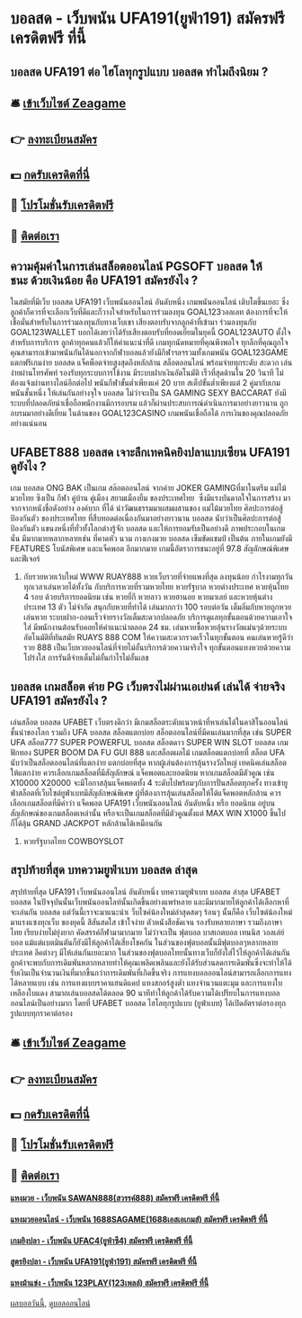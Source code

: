# บอลสด - เว็บพนัน UFA191(ยูฟ่า191) สมัครฟรี เครดิตฟรี ที่นี้
## บอลสด UFA191 ต่อ ไฮโลทุกรูปแบบ บอลสด ทำไมถึงนิยม ?

## 🛎 [เข้าเว็บไซต์ Zeagame](https://bit.ly/3SdLNi2)
## 👉 [ลงทะเบียนสมัคร](https://bit.ly/3SdLNi2)
## 💵 [กดรับเครดิตที่นี่](https://bit.ly/3dyRKHj)
## 👑 [โปรโมชั่นรับเครดิตฟรี](https://bit.ly/3dyRKHj)
## 📱 [ติดต่อเรา](https://bit.ly/3dyRKHj)

## ความคุ้มค่าในการเล่นสล็อตออนไลน์ PGSOFT บอลสด ให้ชนะ ด้วยเงินน้อย คือ UFA191 สมัครยังไง ?
ในสมัยที่มีเว็บ บอลสด UFA191 เว็บพนันออนไลน์ อันดับหนึ่ง เกมพนันออนไลน์ เติบโตขึ้นเยอะ ซึ่งลูกค้าก็ควรที่จะเลือกเว็บที่ดีและก็วางใจสำหรับในการร่วมลงทุน GOAL123วอลเลท ต้องการที่จะให้เชื่อมั่นสำหรับในการร่วมลงทุนกับทางเว็บเขา เสียงตอบรับจากลูกค้าที่เข้ามา ร่วมลงทุนกับ GOAL123WALLET บอกได้เลยว่าได้รับเสียงตอบรับที่ยอดเยี่ยมในยุคนี้ GOAL123AUTO ตั้งใจสำหรับการบริการ ลูกค้าทุกคนแล้วก็ให้คำแนะนำที่ดี เกมทุกนัดหมายที่คุณพึงพอใจ ทุกลีกที่คุณถูกใจ คุณสามารถเข้ามาพนันกันได้นอกจากกีฬาบอลแล้วยังมีกีฬาฯลฯรวมทั้งเกมพนัน
GOAL123GAME แตกฟรีเกมง่าย บอลสด แจ็คพ็อตจ่ายสูงสุดถึงหลักล้าน สล็อตออนไลน์ พร้อมจ่ายทุกระดับ สะดวก เล่นง่ายผ่านโทรศัพท์ รองรับทุกระบบการใช้งาน มีระบบฝากเงินอัตโนมัติ เร็วที่สุดด้านใน 20 วินาที ไม่ต้องแจ้งผ่านทางไลน์อีกต่อไป พนันกีฬาขั้นต่ำเพียงแค่ 20 บาท สเต็ปขั้นต่ำเพียงแต่ 2 คู่มากับเกมพนันชั้นหนึ่ง ให้เล่นกันอย่างจุใจ บอลสด ไม่ว่าจะเป็น SA GAMING SEXY BACCARAT ยังมีระบบที่ปลอดภัยน่าเชื่อถือพนักงานมีการอบรม แล้วก็ผ่านประสบการณ์ดำเนินการมาอย่างยาวนาน ถูกอบรมมาอย่างดีเยี่ยม ในด้านของ GOAL123CASINO เกมพนันเชื่อถือได้ การเงินของคุณปลอดภัยอย่างแน่นอน

## UFABET888 บอลสด เจาะลึกเทคนิคยิงปลาแบบเซียน UFA191 ดูยังไง ?
เกม บอลสด ONG BAK เป็นเกม สล๊อตออนไลน์ จากค่าย JOKER GAMINGที่มาในตรีม แม่ไม้มวยไทย ซึงเป็น กีฬา คู่บ้าน คู่เมือง สยามเมืองยิ้ม ของประเทศไทย  ซึ่งมีแรงบันดาลใจในการสร้าง มาจากจากหนังชื่อดังอย่าง องค์บาก ที่ได้ นำวัฒนธรรมมาผสมผสานของ แม่ไม้มวยไทย ศิลปะการต่อสู้ ป้องกันตัว ของประเทศไทย ที่สืบทอดต่อเนื่องกันมาอย่างยาวนาน บอลสด นับว่าเป็นศิลปะการต่อสู้ ป้องกันตัว แขนงหนึ่งที่ทั่วทั้งโลกต่างรู้จัก บอลสด และให้การยอมรับเป็นอย่างดี ภาพประกอบในเกมนั่น มีมากมายหลากหลายเช่น ที่คาดหัว นวม กางเกงมวย บอลสด เข็มขัดแชมป์ เป็นต้น ภายในเกมยังมี FEATURES โบนัสพิเศษ และแจ็คพอต อีกมากมาย เกมนี้อัตราการชนะอยู่ที่ 97.8
สัญลักษณ์พิเศษและฟีเจอร์
1. กับรวยหวยเว้บใหม่ WWW RUAY888 หวยเว็บรวยที่จ่ายแพงที่สุด ลงทุนน้อย กำไรงามทุกวัน ทุกเวลาเล่นหวยได้ทั้งวัน กับบริการหวยที่รวมหวยไทย หวยรัฐบาล หวยต่างประเทศ หวยหุ้นไทย 4 รอบ ด้วยบริการยอดนิยม เช่น หวยยี่กี หวยลาว หวยฮานอย หวยมาเลย์ และหวยหุ้นต่างประเทศ 13 ตัว ไม่จำกัด สนุกกับหวยที่ทำได้ เล่นมากกว่า 100 รอบต่อวัน เต็มอิ่มกับหวยถูกหวย เล่นหวย ระบบฝาก-ถอนเร็วจ่ายรางวัลเต็มสะดวกปลอดภัย บริการดูแลทุกขั้นตอนด้วยความเอาใจใส่ มีพนักงานต้อนรับคอยให้คำแนะนำตลอด 24 ชม. เล่นหวยซื้อหวยลุ้นรางวัลแม่นๆด้วยระบบอัตโนมัติที่ทันสมัย RUAYS 888 COM ให้ความสะดวกรวดเร็วในทุกขั้นตอน คนเล่นหวยรู้ดีว่า รวย 888 เป็นเว็บหวยออนไลน์ที่จ่ายไม่อั้นบริการด้วยความจริงใจ ทุกขั้นตอนแทงหวยด้วยความโปร่งใส การรันตีจ่ายเต็มไม่อั้นกำไรไม่อั้นเลข

## บอลสด เกมสล็อต ค่าย PG เว็บตรงไม่ผ่านเอเย่นต์ เล่นได้ จ่ายจริง UFA191 สมัครยังไง ?
เล่นสล็อต บอลสด UFABET เว็บตรงดีกว่า มีเกมสล็อตระดับแนวหน้าที่หาเล่นได้ในคาสิโนออนไลน์ชั้นนำของโลก รวมถึง UFA บอลสด สล็อตแตกบ่อย สล็อตออนไลน์ที่มีคนเล่นมากที่สุด เช่น SUPER UFA สล็อต777 SUPER POWERFUL บอลสด สล็อตดาว SUPER WIN SLOT บอลสด เกมฟักทอง SUPER BOOM DA FU GUI 888 และสล็อตผลไม้
เกมสล็อตแตกบ่อยที่ สล็อต UFA นับว่าเป็นสล็อตออนไลน์ที่แตกง่าย แตกบ่อยที่สุด หากผู้เล่นต้องการลุ้นรางวัลใหญ่ เทคนิคเล่นสล็อตให้แตกง่าย ควรเลือกเกมสล็อตที่มีสัญลักษณ์ แจ็คพอตและยอดนิยม
หากเกมสล็อตมีตัวคูณ เช่น X10000 X20000 จะมีโอกาสลุ้นแจ็คพอตทั้ง 4 ระดับไปพร้อมๆกับการปั่นสล็อตทุกครั้ง
ทางเข้ายูฟ่าสล็อตที่เว็บไซต์ยูฟ่าเบทมีสัญลักษณ์พิเศษ ผู้ที่ต้องการลุ้นเล่นสล็อตให้ได้แจ็คพอตหลักล้าน ควรเลือกเกมสล็อตที่มีคำว่า แจ็คพอต UFA191 เว็บพนันออนไลน์ อันดับหนึ่ง หรือ ยอดนิยม อยู่บนสัญลักษณ์ของเกมสล็อตเหล่านั้น หรือจะเป็นเกมสล็อตที่มีตัวคูณตั้งแต่ MAX WIN X1000 ขึ้นไปก็ได้ลุ้น GRAND JACKPOT หลักล้านได้เหมือนกัน
1. หวยรัฐบาลไทย COWBOYSLOT

## สรุปท้ายที่สุด บทความยูฟ่าเบท บอลสด ล่าสุด
สรุปท้ายที่สุด UFA191 เว็บพนันออนไลน์ อันดับหนึ่ง บทความยูฟ่าเบท บอลสด ล่าสุด UFABET บอลสด ในปัจจุบันนั้นเว็บพนันออนไลท์นั้นเกิดขึ้นอย่างแพร่หลาย และมีมากมายไห้ลูกค้าได้เลือกหาที่จะเล่นกัน บอลสด แต่วันนี้เราจะมาแนะนำเ ว็บไซค์น้องใหม่ล่าสุดสดๆ ร้อนๆ นั้นก็คือ เว็บไซต์น้องใหม่มาแรงแซงทุกเว็บ ของยุคนี้ สีสันสดใส เข้าใจง่าย ตัวหนังสือชัดเจน รองรับหลายภาษา รวมถึงภาษาไทย เรียบง่ายไม่ยุ่งยาก คัดสรรค์กีฬามามากมาย
ไม่ว่าจะเป็น ฟุตบอล บาสเกตบอล เทนนิส วอลเล่ย์บอล แม้แต่แบตมินตันก็ยังมีไห้ลูกค้าได้เสี่ยงโชคกัน ในส่วนของฟุตบอลนั้นมีฟุตบอลๆหลากหลายประเทศ ลีคต่างๆ มีไห้เล่นกันเยอะมาก ในส่วนของฟุตบอลไทยนั้นทางเว็บก็ยังใส่ไว้ไห้ลูกค้าได้เล่นกัน ลูกค้าจะพบกับการเดิมพันหลากหลายทำไห้คุณเพลิดเพลินและยังได้รับส่วนลดการเดิมพันซึ่งจะทำไห้ได้รับเงินเป็นจำนวนเงินที่มากขึ้นกว่าการเดิมพันที่เกิดขึ้นจริง
การแทงบอลออนไลน์สามารถเลือกการแทงได้หลายแบบ เช่น การแทงแบบราคาแฮนดิแคป แทงสกอร์สูงต่ำ แทงจำนวนแตะมุม และการแทงใบเหลืองใบแดง สามาถเล่นบอลสดได้ตลอด 90 นาทีทำให้ลูกค้าได้รับความได้เปรียบในการแทงบอลออนไลน์เป็นอย่างมาก โดยที่ UFABET บอลสด ไฮโลทุกรูปแบบ (ยูฟ่าเบท) ได้เปิดอัตราต่อรองทุกรูปแบบทุกราคาต่อรอง

## 🛎 [เข้าเว็บไซต์ Zeagame](https://bit.ly/3SdLNi2)
## 👉 [ลงทะเบียนสมัคร](https://bit.ly/3SdLNi2)
## 💵 [กดรับเครดิตที่นี่](https://bit.ly/3dyRKHj)
## 👑 [โปรโมชั่นรับเครดิตฟรี](https://bit.ly/3dyRKHj)
## 📱 [ติดต่อเรา](https://bit.ly/3dyRKHj)

#### [แทงมวย - เว็บพนัน SAWAN888(สวรรค์888) สมัครฟรี เครดิตฟรี ที่นี้](https://atom.io/themes/แทงมวย%20-%20เว็บพนัน%20sawan888(สวรรค์888)%20สมัครฟรี%20เครดิตฟรี%20ที่นี้)
#### [แทงมวยออนไลน์ - เว็บพนัน 1688SAGAME(1688เอสเอเกมส์) สมัครฟรี เครดิตฟรี ที่นี้](https://atom.io/themes/แทงมวยออนไลน์%20-%20เว็บพนัน%201688sagame(1688เอสเอเกมส์)%20สมัครฟรี%20เครดิตฟรี%20ที่นี้)
#### [เกมยิงปลา - เว็บพนัน UFAC4(ยูฟ่าซี4) สมัครฟรี เครดิตฟรี ที่นี้](https://atom.io/themes/เกมยิงปลา%20-%20เว็บพนัน%20ufac4(ยูฟ่าซี4)%20สมัครฟรี%20เครดิตฟรี%20ที่นี้)
#### [สูตรยิงปลา - เว็บพนัน UFA191(ยูฟ่า191) สมัครฟรี เครดิตฟรี ที่นี้](https://atom.io/themes/สูตรยิงปลา%20-%20เว็บพนัน%20ufa191(ยูฟ่า191)%20สมัครฟรี%20เครดิตฟรี%20ที่นี้)
#### [แทงม้าแข่ง - เว็บพนัน 123PLAY(123เพลล์) สมัครฟรี เครดิตฟรี ที่นี้](https://atom.io/themes/แทงม้าแข่ง%20-%20เว็บพนัน%20123play(123เพลล์)%20สมัครฟรี%20เครดิตฟรี%20ที่นี้)

[ผลบอลวันนี้](https://siamsport.tv "ผลบอลวันนี้"), [ดูบอลออนไลน์](https://siamsport.tv/ดูบอลสด "ดูบอลออนไลน์")